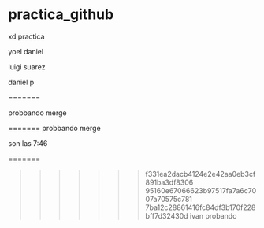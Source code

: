 # practica_github
xd practica

yoel daniel

luigi suarez

daniel p

=======



probbando merge

=======
probbando merge

son las 7:46

=======
>>>>>>> f331ea2dacb4124e2e42aa0eb3cf891ba3df8306
>>>>>>> 95160e67066623b97517fa7a6c7007a70575c781
>>>>>>> 7ba12c28861416fc84df3b170f228bff7d32430d
ivan probando